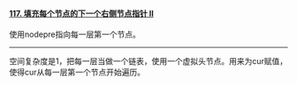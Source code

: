 #### [117. 填充每个节点的下一个右侧节点指针 II](https://leetcode.cn/problems/populating-next-right-pointers-in-each-node-ii/)

使用nodepre指向每一层第一个节点。



---

空间复杂度是1，把每一层当做一个链表，使用一个虚拟头节点。用来为cur赋值，使得cur从每一层第一个节点开始遍历。

